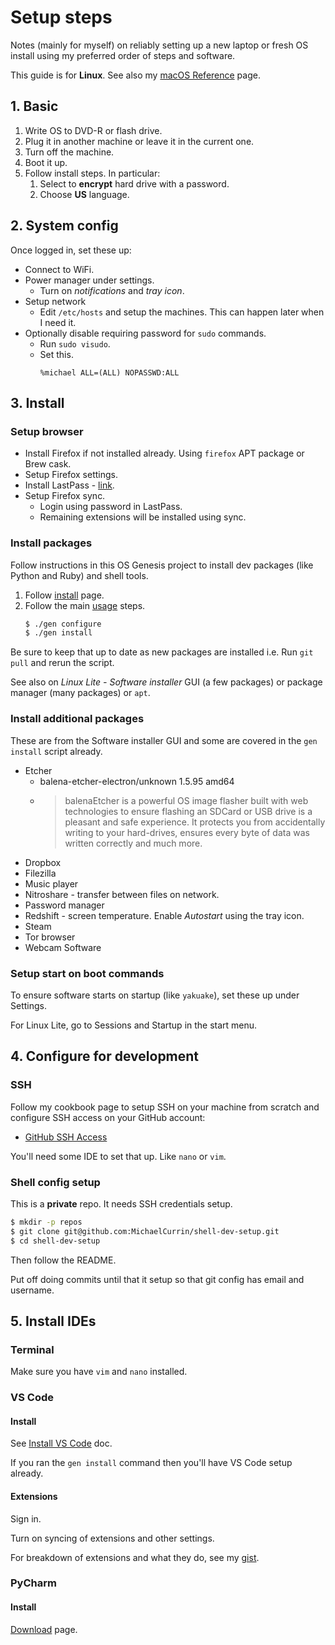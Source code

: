 # Setup steps

Notes (mainly for myself) on reliably setting up a new laptop or fresh OS install using my preferred order of steps and software.

This guide is for **Linux**. See also my [macOS Reference](mac-os.md) page.


## 1. Basic

1. Write OS to DVD-R or flash drive.
1. Plug it in another machine or leave it in the current one.
1. Turn off the machine.
1. Boot it up.
1. Follow install steps. In particular:
	1. Select to **encrypt** hard drive with a password.
	1. Choose **US** language.


## 2. System config

Once logged in, set these up:

- Connect to WiFi.
- Power manager under settings. 
	- Turn on _notifications_ and _tray icon_.
- Setup network
	- Edit `/etc/hosts` and setup the machines. This can happen later when I need it.
- Optionally disable requiring password for `sudo` commands.
	- Run `sudo visudo`.
	- Set this.
		```
		%michael ALL=(ALL) NOPASSWD:ALL
		```

## 3. Install

### Setup browser

- Install Firefox if not installed already. Using `firefox` APT package or Brew cask.
- Setup Firefox settings.
- Install LastPass - [link](https://addons.mozilla.org/en-US/firefox/addon/lastpass-password-manager/).
- Setup Firefox sync.
	- Login using password in LastPass.
	- Remaining extensions will be installed using sync.

### Install packages

Follow instructions in this OS Genesis project to install dev packages (like Python and Ruby) and shell tools.

1. Follow [install](../installation.md) page.
2. Follow the main [usage](../usage.md) steps.
    ```sh
    $ ./gen configure
    $ ./gen install
    ```

Be sure to keep that up to date as new packages are installed i.e. Run `git pull` and rerun the script.

See also on _Linux Lite - Software installer_ GUI (a few packages) or package manager (many packages) or `apt`.

### Install additional packages

These are from the Software installer GUI and some are covered in the `gen install` script already.

- Etcher
	- balena-etcher-electron/unknown 1.5.95 amd64
	- > balenaEtcher is a powerful OS image flasher built with web technologies to ensure flashing an SDCard or USB drive is a pleasant and safe experience. It protects you from accidentally writing to your hard-drives, ensures every byte of data was written correctly and much more.
- Dropbox
- Filezilla
- Music player
- Nitroshare - transfer between files on network.
- Password manager
- Redshift - screen temperature. Enable _Autostart_ using the tray icon.
- Steam
- Tor browser
- Webcam Software

### Setup start on boot commands

To ensure software starts on startup (like `yakuake`), set these up under Settings. 

For Linux Lite, go to Sessions and Startup in the start menu.


## 4. Configure for development

### SSH

Follow my cookbook page to setup SSH on your machine from scratch and configure SSH access on your GitHub account:

- [GitHub SSH Access](https://github.com/MichaelCurrin/code-cookbook/blob/master/recipes/shell/ssh/github-ssh-access.md)

You'll need some IDE to set that up. Like `nano` or `vim`.

### Shell config setup

This is a **private** repo. It needs SSH credentials setup.

```sh
$ mkdir -p repos
$ git clone git@github.com:MichaelCurrin/shell-dev-setup.git
$ cd shell-dev-setup
```

Then follow the README.

Put off doing commits until that it setup so that git config has email and username.


## 5. Install IDEs

### Terminal

Make sure you have `vim` and `nano` installed.

### VS Code

#### Install

See [Install VS Code](install-vs-code.md) doc.

If you ran the `gen install` command then you'll have VS Code setup already.

#### Extensions

Sign in.

Turn on syncing of extensions and other settings.

For breakdown of extensions and what they do, see my [gist](https://gist.github.com/MichaelCurrin/e1f0b488d4ed8e6c24646e37c75fe2ea).

### PyCharm

#### Install

[Download](https://www.jetbrains.com/pycharm/download/) page.
